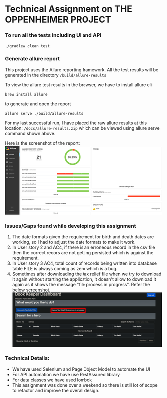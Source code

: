 # Technical Assignment on THE OPPENHEIMER PROJECT

### To run all the tests including UI and API
```shell
./gradlew clean test
```


### Generate allure report
This project uses the Allure reporting framework. All the test results will be generated in the directory `/build/allure-results`

To view the allure test results in the browser, we have to install allure cli
```shell
brew install allure
```
to generate and open the report
```shell
allure serve ./build/allure-results
```

For my last successful run, I have placed the raw allure results at this location: `/docs/allure-results.zip` which can be viewed using allure serve command shown above.

Here is the screenshot of the report:
![img.png](docs/final_report.png)

### Issues/Gaps found while developing this assignment

1. The date formats given the requirement for birth and death dates are working, so I had to adjust the date formats to make it work.
2. In User story 2 and AC4, if there is an erroneous record in the csv file then the correct recors are not getting persisted which is against the requirement.
3. In User story 3 AC4,  total count of records
   being written into database table FILE is always coming as zero which is a bug.
4. Sometimes after downloading the tax relief file when we try to download it again without starting the application, it doesn't allow to download it again as it shows the message "file process in progress". Refer the below screenshot.
![img.png](docs/img.png)

### Technical Details:
* We have used Selenium and Page Object Model to automate the UI
* For API automation we have use RestAssured library
* For data classes we have used lombok
* This assignment was done over a weekend so there is still lot of scope to refactor and improve the overall design.